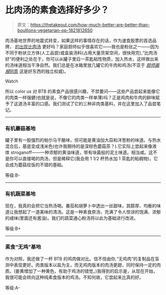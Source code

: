 # 比肉汤的素食选择好多少？

> 原文：<https://thetakeout.com/how-much-better-are-better-than-boullions-vegetarian-op-1821812650>

肉汤基地世界的地震式转变，如果这样的事情存在的话，作为速食股票的首选品牌， [的出现比肉汤](https://www.betterthanbouillon.com/default.aspx) 更好吗？家庭厨师似乎很喜欢它——我也是粉丝之一——因为不同于粉状立方体(人工品尝)或盒装汤料(占用大量货架空间，很快用完),“比肉汤好”的便利之处在于，你可以从罐子里舀一茶匙粘性物质，加入热水，这样做出来的汤味道相当干净自然。我们总是在冰箱里放几罐它的牛肉和鸡汤(不亚于 [*厨师画报*同意](https://www.cooksillustrated.com/articles/149-the-truth-about-beef-broth) 这是好东西的独立权威)。

Watch

所以 color us 对 BTB 的素食产品很感兴趣，不禁要问——这些产品尝起来能像它的肉类一样强健(也就是说，不像它的肉类一样单薄)吗？正是鸡肉和牛肉的鲜味赋予了这道汤丰富的口感。我们测试了它的三种非肉类基料，并在这里加入了品尝笔记。

* * *

### 有机蘑菇基地

罐子里有一股强烈的帕尔马干酪味，但可能是黄油加大蒜和洋葱粉的味道。与热水混合后，基底变成浅米色(也许我期待的是深棕色蘑菇茶？).它实际上尝起来像液体 stroganoff——一种浓郁的黄油味道，带有块菌般的泥土味道。相当咸。这不是你可以直接喝的肉汤，但是稀释它(我会用 1 1/2 杯热水加 1 茶匙的粘稠物)，它会成为蘑菇烩饭的不错的基础。

等级:B-

* * *

### 有机蔬菜基地

现在，我真的会把它当热汤喝。番茄和胡萝卜中透出一丝甜味，其醇厚、均衡的味道让我想起了一道美味的清汤。这是一种素食原汤，充满了令人惊讶的饱满、浓郁的咸味(里面还有酱油)。我们的蔬菜通心粉汤将以此为基础进行改进。

等级:B+

* * *

### 素食“无鸡”基地

作为对照，我还做了一杯 BTB 的鸡肉做对比。信不信由你,“无鸡肉”的复制品在盲测中表现更好。肉类版本以盐为主，而无鸡肉版本的肉汤更甜，同时保持一定的肉质。(姜黄增加了一种黄色，有助于鸡汤的错觉。)我得到的启示是，从现在开始，我很可能会转向这种纯素食版本的鸡汤。不知何故，它尝起来比真的好。

等级:A-